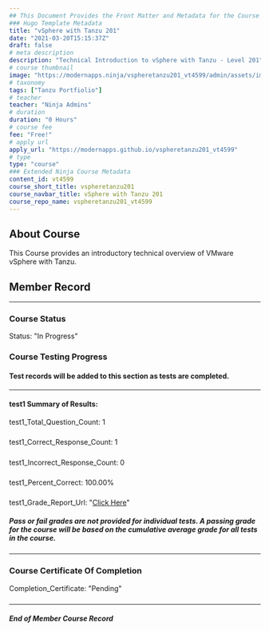 ```yaml
---
## This Document Provides the Front Matter and Metadata for the Course Information page used in the modernapps.ninja homepage and the member profile page.
### Hugo Template Metadata
title: "vSphere with Tanzu 201"
date: "2021-03-20T15:15:37Z"
draft: false
# meta description
description: "Technical Introduction to vSphere with Tanzu - Level 201"
# course thumbnail
image: "https://modernapps.ninja/vspheretanzu201_vt4599/admin/assets/images/vspheretanzu201_vt4599.jpg"
# taxonomy
tags: ["Tanzu Portfiolio"]
# teacher
teacher: "Ninja Admins"
# duration
duration: "0 Hours"
# course fee
fee: "Free!"
# apply url
apply_url: "https://modernapps.github.io/vspheretanzu201_vt4599"
# type
type: "course"
### Extended Ninja Course Metadata
content_id: vt4599
course_short_title: vspheretanzu201
course_navbar_title: vSphere with Tanzu 201
course_repo_name: vspheretanzu201_vt4599
---  
```

  

## About Course

This Course provides an introductory technical overview of VMware vSphere with Tanzu.

## Member Record  
---  
  
  
### Course Status  

Status: "In Progress"  

### Course Testing Progress  
#### Test records will be added to this section as tests are completed.
  
---  
#### test1 Summary of Results:  
test1_Total_Question_Count: 1
#####  
test1_Correct_Response_Count: 1
#####  
test1_Incorrect_Response_Count: 0
#####  
test1_Percent_Correct: 100.00%
#####  
test1_Grade_Report_Url: "[Click Here](https://github.com/modernappsninjas/ober73/blob/main/static/userdata/courses/vspheretanzu201_vt4599/grade_report.pr182.test1.md)"
##### Pass or fail grades are not provided for individual tests. A passing grade for the course will be based on the cumulative average grade for all tests in the course.  
  
---  
### Course Certificate Of Completion

Completion_Certificate: "Pending"  
#####
---
##### End of Member Course Record